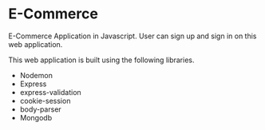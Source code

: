 # E-Commerce

E-Commerce Application in Javascript. User can sign up and sign in on this web application. 

This web application is built using the following libraries.

  - Nodemon
  - Express
  - express-validation
  - cookie-session
  - body-parser
  - Mongodb

